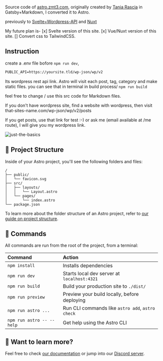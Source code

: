 Source code of [astro.zmt3.com](https://astro.zmt3.com), originally created by [Tania Rascia](https://github.com/taniarascia/taniarascia.com) in Gatsby+Markdown, I converted it to Astro.

previously to [Svelte+Wordpress-API](https://github.com/2u841r/zmt3.com) 
and [Nuxt](https://github.com/2u841r/nuxt.zmt3.com/)

My future plan is- 
[x] Svelte version of this site. 
[x] Vue/Nuxt version of this site. 
[] Convert css to TailwindCSS. 

## Instruction 
create a .env file bofore `npm run dev`, 
```txt
PUBLIC_API=https://yoursite.tld/wp-json/wp/v2
```
Its wordpress rest api link. Astro will visit each post, tag, category and make static files. you can see that in terminal in build process/ `npm run build`

feel free to change / use this src code for Markdown files. 

If you don't have wordpress site, find a website with wordpress, then visit that-sites-name.com/wp-json/wp/v2/posts 

If you get posts, use that link for test :-) 
or ask me (email available at /me route), I will give you my wordpress link. 


![just-the-basics](https://github.com/withastro/astro/assets/2244813/a0a5533c-a856-4198-8470-2d67b1d7c554)

## 🚀 Project Structure

Inside of your Astro project, you'll see the following folders and files:

```text
/
├── public/
│   └── favicon.svg
├── src/
│   ├── layouts/
│   │   └── Layout.astro
│   └── pages/
│       └── index.astro
└── package.json
```

To learn more about the folder structure of an Astro project, refer to [our guide on project structure](https://docs.astro.build/en/basics/project-structure/).

## 🧞 Commands

All commands are run from the root of the project, from a terminal:

| Command                   | Action                                           |
| :------------------------ | :----------------------------------------------- |
| `npm install`             | Installs dependencies                            |
| `npm run dev`             | Starts local dev server at `localhost:4321`      |
| `npm run build`           | Build your production site to `./dist/`          |
| `npm run preview`         | Preview your build locally, before deploying     |
| `npm run astro ...`       | Run CLI commands like `astro add`, `astro check` |
| `npm run astro -- --help` | Get help using the Astro CLI                     |

## 👀 Want to learn more?

Feel free to check [our documentation](https://docs.astro.build) or jump into our [Discord server](https://astro.build/chat).
